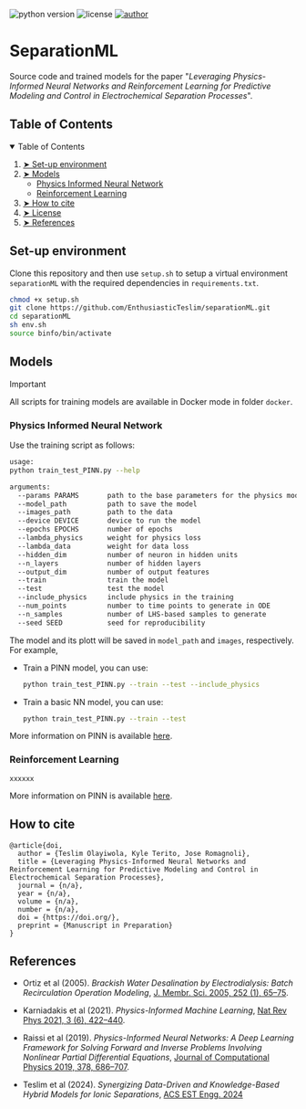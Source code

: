 ![python version](https://img.shields.io/badge/python-v.3.9-blue)
![license](https://img.shields.io/badge/license-MIT-orange)
[![author](https://img.shields.io/badge/teslim-homepage)](https://teslim404.com)
# SeparationML
Source code and trained models for the paper "*Leveraging Physics-Informed Neural Networks and Reinforcement Learning for Predictive Modeling and Control in Electrochemical Separation Processes*". 


<!-- TABLE OF CONTENTS -->
<h2 id="table-of-contents"> Table of Contents</h2>

<details open="open">
  <summary>Table of Contents</summary>
  <ol>
    <li><a href="#Set-up environment"> ➤ Set-up environment</a></li>
    <li>
          <a href="#Models"> ➤ Models</a>
          <ul>
            <li><a href="#Predictive">Physics Informed Neural Network</a></li>
            <li><a href="#Controller">Reinforcement Learning</a></li>
          </ul>
    </li>
    <li><a href="#How-to-cite"> ➤ How to cite</a></li>
    <li><a href="#License"> ➤ License</a></li>
    <li><a href="#References"> ➤ References</a></li>
  </ol>
</details>


<!-- Set-up environment -->
<h2 id="Set-up environment">Set-up environment</h2>

Clone this repository and then use `setup.sh` to setup a virtual environment `separationML` with the required dependencies in `requirements.txt`. 

```bash
chmod +x setup.sh
git clone https://github.com/EnthusiasticTeslim/separationML.git
cd separationML
sh env.sh
source binfo/bin/activate
```


<!-- Training Models-->
<h2 id="Models"> Models </h2>

> [!IMPORTANT]  
> All scripts for training models are available in Docker mode in folder `docker`.

<h3 id="Predictive"> Physics Informed Neural Network </h3>

Use the training script as follows:
```bash
usage: 
python train_test_PINN.py --help 

arguments:
  --params PARAMS       path to the base parameters for the physics model
  --model_path          path to save the model
  --images_path         path to the data
  --device DEVICE       device to run the model
  --epochs EPOCHS       number of epochs
  --lambda_physics      weight for physics loss
  --lambda_data         weight for data loss
  --hidden_dim          number of neuron in hidden units
  --n_layers            number of hidden layers
  --output_dim          number of output features
  --train               train the model
  --test                test the model
  --include_physics     include physics in the training 
  --num_points          number to time points to generate in ODE
  --n_samples           number of LHS-based samples to generate
  --seed SEED           seed for reproducibility
```
The model and its plott will be saved in `model_path` and `images`, respectively. For example, 
- Train a PINN model, you can use:

  ```bash
  python train_test_PINN.py --train --test --include_physics
  ```
- Train a basic NN model, you can use:

  ```bash
  python train_test_PINN.py --train --test
  ```

More information on PINN is available [here](./src/nn/logic.md).

<h3 id="Controller"> Reinforcement Learning</h3>

```
xxxxxx

```
More information on PINN is available [here](./src/physics/logic.md).

<!-- How-to-cite-->
<h2 id="How-to-cite">How to cite</h2>

```
@article{doi,
  author = {Teslim Olayiwola, Kyle Terito, Jose Romagnoli},
  title = {Leveraging Physics-Informed Neural Networks and Reinforcement Learning for Predictive Modeling and Control in Electrochemical Separation Processes},
  journal = {n/a},
  year = {n/a},
  volume = {n/a},
  number = {n/a},
  doi = {https://doi.org/},
  preprint = {Manuscript in Preparation}
}
```

<!-- References -->
<h2 id="References">References</h2>

- Ortiz et al (2005). *Brackish Water Desalination by Electrodialysis: Batch Recirculation Operation Modeling*, [J. Membr. Sci. 2005, 252 (1), 65–75](10.1016/j.memsci.2004.11.021).

- Karniadakis et al (2021). *Physics-Informed Machine Learning*, [Nat Rev Phys 2021, 3 (6), 422–440](https://doi.org/10.1038/s42254-021-00314-5). 

- Raissi et al (2019). *Physics-Informed Neural Networks: A Deep Learning Framework for Solving Forward and Inverse Problems Involving Nonlinear Partial Differential Equations*, [Journal of Computational Physics 2019, 378, 686–707](https://doi.org/10.1016/j.jcp.2018.10.045).  

- Teslim et al (2024). *Synergizing Data-Driven and Knowledge-Based Hybrid Models for Ionic Separations*, [ACS EST Engg. 2024](https://pubs.acs.org/doi/10.1021/acsestengg.4c00405)